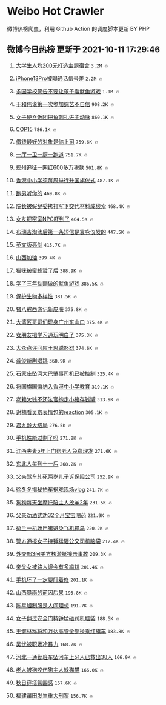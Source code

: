 # Weibo Hot Crawler 



微博热榜爬虫，利用 Github Action 的调度脚本更新 BY PHP 


## 微博今日热榜 更新于 2021-10-11 17:29:46 
1. [大学生人均200元打造主题宿舍](https://s.weibo.com/weibo?q=%23%E5%A4%A7%E5%AD%A6%E7%94%9F%E4%BA%BA%E5%9D%87200%E5%85%83%E6%89%93%E9%80%A0%E4%B8%BB%E9%A2%98%E5%AE%BF%E8%88%8D%23&Refer=top) `3.2M 🔥` 

1. [iPhone13Pro被曝通话信号差](https://s.weibo.com/weibo?q=%23iPhone13Pro%E8%A2%AB%E6%9B%9D%E9%80%9A%E8%AF%9D%E4%BF%A1%E5%8F%B7%E5%B7%AE%23&Refer=top) `2.2M 🔥` 

1. [多国学校警告不要让孩子看鱿鱼游戏](https://s.weibo.com/weibo?q=%23%E5%A4%9A%E5%9B%BD%E5%AD%A6%E6%A0%A1%E8%AD%A6%E5%91%8A%E4%B8%8D%E8%A6%81%E8%AE%A9%E5%AD%A9%E5%AD%90%E7%9C%8B%E9%B1%BF%E9%B1%BC%E6%B8%B8%E6%88%8F%23&Refer=top) `1.1M 🔥` 

1. [于和伟说第一次参加综艺不自信](https://s.weibo.com/weibo?q=%23%E4%BA%8E%E5%92%8C%E4%BC%9F%E8%AF%B4%E7%AC%AC%E4%B8%80%E6%AC%A1%E5%8F%82%E5%8A%A0%E7%BB%BC%E8%89%BA%E4%B8%8D%E8%87%AA%E4%BF%A1%23&Refer=top) `908.2K 🔥` 

1. [女子硬吞饭团把鱼刺扎进主动脉](https://s.weibo.com/weibo?q=%23%E5%A5%B3%E5%AD%90%E7%A1%AC%E5%90%9E%E9%A5%AD%E5%9B%A2%E6%8A%8A%E9%B1%BC%E5%88%BA%E6%89%8E%E8%BF%9B%E4%B8%BB%E5%8A%A8%E8%84%89%23&Refer=top) `860.1K 🔥` 

1. [COP15](https://s.weibo.com/weibo?q=%23COP15%23&Refer=top) `786.1K 🔥` 

1. [借钱最好的对象是你上司](https://s.weibo.com/weibo?q=%23%E5%80%9F%E9%92%B1%E6%9C%80%E5%A5%BD%E7%9A%84%E5%AF%B9%E8%B1%A1%E6%98%AF%E4%BD%A0%E4%B8%8A%E5%8F%B8%23&Refer=top) `759.6K 🔥` 

1. [一厅一卫一厨一跑道](https://s.weibo.com/weibo?q=%23%E4%B8%80%E5%8E%85%E4%B8%80%E5%8D%AB%E4%B8%80%E5%8E%A8%E4%B8%80%E8%B7%91%E9%81%93%23&Refer=top) `751.7K 🔥` 

1. [郑州追征一网红600多万税款](https://s.weibo.com/weibo?q=%23%E9%83%91%E5%B7%9E%E8%BF%BD%E5%BE%81%E4%B8%80%E7%BD%91%E7%BA%A2600%E5%A4%9A%E4%B8%87%E7%A8%8E%E6%AC%BE%23&Refer=top) `501.8K 🔥` 

1. [香港中小学须每周举行升国旗仪式](https://s.weibo.com/weibo?q=%23%E9%A6%99%E6%B8%AF%E4%B8%AD%E5%B0%8F%E5%AD%A6%E9%A1%BB%E6%AF%8F%E5%91%A8%E4%B8%BE%E8%A1%8C%E5%8D%87%E5%9B%BD%E6%97%97%E4%BB%AA%E5%BC%8F%23&Refer=top) `487.1K 🔥` 

1. [跑男听你的](https://s.weibo.com/weibo?q=%23%E8%B7%91%E7%94%B7%E5%90%AC%E4%BD%A0%E7%9A%84%23&Refer=top) `469.8K 🔥` 

1. [院长被假纪委拷打写下交代材料成线索](https://s.weibo.com/weibo?q=%23%E9%99%A2%E9%95%BF%E8%A2%AB%E5%81%87%E7%BA%AA%E5%A7%94%E6%8B%B7%E6%89%93%E5%86%99%E4%B8%8B%E4%BA%A4%E4%BB%A3%E6%9D%90%E6%96%99%E6%88%90%E7%BA%BF%E7%B4%A2%23&Refer=top) `468.4K 🔥` 

1. [女友把密室NPC吓到了](https://s.weibo.com/weibo?q=%23%E5%A5%B3%E5%8F%8B%E6%8A%8A%E5%AF%86%E5%AE%A4NPC%E5%90%93%E5%88%B0%E4%BA%86%23&Refer=top) `464.5K 🔥` 

1. [布瑞吉淘汰后第一条短信是袁咏仪发的](https://s.weibo.com/weibo?q=%23%E5%B8%83%E7%91%9E%E5%90%89%E6%B7%98%E6%B1%B0%E5%90%8E%E7%AC%AC%E4%B8%80%E6%9D%A1%E7%9F%AD%E4%BF%A1%E6%98%AF%E8%A2%81%E5%92%8F%E4%BB%AA%E5%8F%91%E7%9A%84%23&Refer=top) `447.5K 🔥` 

1. [英文版亮剑](https://s.weibo.com/weibo?q=%23%E8%8B%B1%E6%96%87%E7%89%88%E4%BA%AE%E5%89%91%23&Refer=top) `415.7K 🔥` 

1. [山西加油](https://s.weibo.com/weibo?q=%23%E5%B1%B1%E8%A5%BF%E5%8A%A0%E6%B2%B9%23&Refer=top) `399.4K 🔥` 

1. [猫咪被蜜蜂蜇了后](https://s.weibo.com/weibo?q=%23%E7%8C%AB%E5%92%AA%E8%A2%AB%E8%9C%9C%E8%9C%82%E8%9C%87%E4%BA%86%E5%90%8E%23&Refer=top) `388.9K 🔥` 

1. [学了三年动画做的鱿鱼游戏](https://s.weibo.com/weibo?q=%23%E5%AD%A6%E4%BA%86%E4%B8%89%E5%B9%B4%E5%8A%A8%E7%94%BB%E5%81%9A%E7%9A%84%E9%B1%BF%E9%B1%BC%E6%B8%B8%E6%88%8F%23&Refer=top) `386.5K 🔥` 

1. [保护生物多样性](https://s.weibo.com/weibo?q=%23%E4%BF%9D%E6%8A%A4%E7%94%9F%E7%89%A9%E5%A4%9A%E6%A0%B7%E6%80%A7%23&Refer=top) `381.5K 🔥` 

1. [猪八戒西游记新皮肤](https://s.weibo.com/weibo?q=%23%E7%8C%AA%E5%85%AB%E6%88%92%E8%A5%BF%E6%B8%B8%E8%AE%B0%E6%96%B0%E7%9A%AE%E8%82%A4%23&Refer=top) `375.8K 🔥` 

1. [大湾区哥哥们现身广州东山口](https://s.weibo.com/weibo?q=%23%E5%A4%A7%E6%B9%BE%E5%8C%BA%E5%93%A5%E5%93%A5%E4%BB%AC%E7%8E%B0%E8%BA%AB%E5%B9%BF%E5%B7%9E%E4%B8%9C%E5%B1%B1%E5%8F%A3%23&Refer=top) `375.4K 🔥` 

1. [女朋友把学习通玩明白了](https://s.weibo.com/weibo?q=%23%E5%A5%B3%E6%9C%8B%E5%8F%8B%E6%8A%8A%E5%AD%A6%E4%B9%A0%E9%80%9A%E7%8E%A9%E6%98%8E%E7%99%BD%E4%BA%86%23&Refer=top) `375.3K 🔥` 

1. [大众点评回应王思聪怒怼](https://s.weibo.com/weibo?q=%23%E5%A4%A7%E4%BC%97%E7%82%B9%E8%AF%84%E5%9B%9E%E5%BA%94%E7%8E%8B%E6%80%9D%E8%81%AA%E6%80%92%E6%80%BC%23&Refer=top) `374.6K 🔥` 

1. [龚俊新剧唱跳](https://s.weibo.com/weibo?q=%23%E9%BE%9A%E4%BF%8A%E6%96%B0%E5%89%A7%E5%94%B1%E8%B7%B3%23&Refer=top) `360.9K 🔥` 

1. [石家庄坠河大巴肇事司机已被控制](https://s.weibo.com/weibo?q=%23%E7%9F%B3%E5%AE%B6%E5%BA%84%E5%9D%A0%E6%B2%B3%E5%A4%A7%E5%B7%B4%E8%82%87%E4%BA%8B%E5%8F%B8%E6%9C%BA%E5%B7%B2%E8%A2%AB%E6%8E%A7%E5%88%B6%23&Refer=top) `325.4K 🔥` 

1. [将国旗国徽纳入香港中小学教育](https://s.weibo.com/weibo?q=%23%E5%B0%86%E5%9B%BD%E6%97%97%E5%9B%BD%E5%BE%BD%E7%BA%B3%E5%85%A5%E9%A6%99%E6%B8%AF%E4%B8%AD%E5%B0%8F%E5%AD%A6%E6%95%99%E8%82%B2%23&Refer=top) `319.1K 🔥` 

1. [老赖欠钱不还法官抱走小猪存钱罐](https://s.weibo.com/weibo?q=%23%E8%80%81%E8%B5%96%E6%AC%A0%E9%92%B1%E4%B8%8D%E8%BF%98%E6%B3%95%E5%AE%98%E6%8A%B1%E8%B5%B0%E5%B0%8F%E7%8C%AA%E5%AD%98%E9%92%B1%E7%BD%90%23&Refer=top) `313.9K 🔥` 

1. [谢楠看吴京表情包的reaction](https://s.weibo.com/weibo?q=%23%E8%B0%A2%E6%A5%A0%E7%9C%8B%E5%90%B4%E4%BA%AC%E8%A1%A8%E6%83%85%E5%8C%85%E7%9A%84reaction%23&Refer=top) `305.1K 🔥` 

1. [君九龄大结局](https://s.weibo.com/weibo?q=%23%E5%90%9B%E4%B9%9D%E9%BE%84%E5%A4%A7%E7%BB%93%E5%B1%80%23&Refer=top) `276.5K 🔥` 

1. [手机性能过剩了吗](https://s.weibo.com/weibo?q=%23%E6%89%8B%E6%9C%BA%E6%80%A7%E8%83%BD%E8%BF%87%E5%89%A9%E4%BA%86%E5%90%97%23&Refer=top) `271.8K 🔥` 

1. [江西夫妻5年上门帮老人免费理发](https://s.weibo.com/weibo?q=%23%E6%B1%9F%E8%A5%BF%E5%A4%AB%E5%A6%BB5%E5%B9%B4%E4%B8%8A%E9%97%A8%E5%B8%AE%E8%80%81%E4%BA%BA%E5%85%8D%E8%B4%B9%E7%90%86%E5%8F%91%23&Refer=top) `271.6K 🔥` 

1. [东北人每到十一后](https://s.weibo.com/weibo?q=%23%E4%B8%9C%E5%8C%97%E4%BA%BA%E6%AF%8F%E5%88%B0%E5%8D%81%E4%B8%80%E5%90%8E%23&Refer=top) `268.2K 🔥` 

1. [父亲驾车轧死两岁儿子诉保险公司](https://s.weibo.com/weibo?q=%23%E7%88%B6%E4%BA%B2%E9%A9%BE%E8%BD%A6%E8%BD%A7%E6%AD%BB%E4%B8%A4%E5%B2%81%E5%84%BF%E5%AD%90%E8%AF%89%E4%BF%9D%E9%99%A9%E5%85%AC%E5%8F%B8%23&Refer=top) `252.9K 🔥` 

1. [徐冬冬揭秘拍车祸戏现场vlog](https://s.weibo.com/weibo?q=%23%E5%BE%90%E5%86%AC%E5%86%AC%E6%8F%AD%E7%A7%98%E6%8B%8D%E8%BD%A6%E7%A5%B8%E6%88%8F%E7%8E%B0%E5%9C%BAvlog%23&Refer=top) `241.7K 🔥` 

1. [狗狗每天坐摩托陪主人放羊2年](https://s.weibo.com/weibo?q=%23%E7%8B%97%E7%8B%97%E6%AF%8F%E5%A4%A9%E5%9D%90%E6%91%A9%E6%89%98%E9%99%AA%E4%B8%BB%E4%BA%BA%E6%94%BE%E7%BE%8A2%E5%B9%B4%23&Refer=top) `231.5K 🔥` 

1. [父亲劝酒式劝32个月宝宝喝药](https://s.weibo.com/weibo?q=%23%E7%88%B6%E4%BA%B2%E5%8A%9D%E9%85%92%E5%BC%8F%E5%8A%9D32%E4%B8%AA%E6%9C%88%E5%AE%9D%E5%AE%9D%E5%96%9D%E8%8D%AF%23&Refer=top) `221.9K 🔥` 

1. [荷兰一机场用猪避免飞机撞鸟](https://s.weibo.com/weibo?q=%23%E8%8D%B7%E5%85%B0%E4%B8%80%E6%9C%BA%E5%9C%BA%E7%94%A8%E7%8C%AA%E9%81%BF%E5%85%8D%E9%A3%9E%E6%9C%BA%E6%92%9E%E9%B8%9F%23&Refer=top) `220.2K 🔥` 

1. [警方通报女子持锤猛砸公交司机脑袋](https://s.weibo.com/weibo?q=%23%E8%AD%A6%E6%96%B9%E9%80%9A%E6%8A%A5%E5%A5%B3%E5%AD%90%E6%8C%81%E9%94%A4%E7%8C%9B%E7%A0%B8%E5%85%AC%E4%BA%A4%E5%8F%B8%E6%9C%BA%E8%84%91%E8%A2%8B%23&Refer=top) `212.4K 🔥` 

1. [外交部3问美方核潜艇撞击事故](https://s.weibo.com/weibo?q=%23%E5%A4%96%E4%BA%A4%E9%83%A83%E9%97%AE%E7%BE%8E%E6%96%B9%E6%A0%B8%E6%BD%9C%E8%89%87%E6%92%9E%E5%87%BB%E4%BA%8B%E6%95%85%23&Refer=top) `209.3K 🔥` 

1. [亲父女被路人误会有多尴尬](https://s.weibo.com/weibo?q=%23%E4%BA%B2%E7%88%B6%E5%A5%B3%E8%A2%AB%E8%B7%AF%E4%BA%BA%E8%AF%AF%E4%BC%9A%E6%9C%89%E5%A4%9A%E5%B0%B4%E5%B0%AC%23&Refer=top) `201.4K 🔥` 

1. [手机坏了一定要盯着修](https://s.weibo.com/weibo?q=%E6%89%8B%E6%9C%BA%E5%9D%8F%E4%BA%86%E4%B8%80%E5%AE%9A%E8%A6%81%E7%9B%AF%E7%9D%80%E4%BF%AE&Refer=top) `201.1K 🔥` 

1. [山西暴雨的前因后果](https://s.weibo.com/weibo?q=%23%E5%B1%B1%E8%A5%BF%E6%9A%B4%E9%9B%A8%E7%9A%84%E5%89%8D%E5%9B%A0%E5%90%8E%E6%9E%9C%23&Refer=top) `195.8K 🔥` 

1. [陈星旭制服是人间理想](https://s.weibo.com/weibo?q=%23%E9%99%88%E6%98%9F%E6%97%AD%E5%88%B6%E6%9C%8D%E6%98%AF%E4%BA%BA%E9%97%B4%E7%90%86%E6%83%B3%23&Refer=top) `191.7K 🔥` 

1. [女子翻过安全门持锤猛砸司机脑袋](https://s.weibo.com/weibo?q=%23%E5%A5%B3%E5%AD%90%E7%BF%BB%E8%BF%87%E5%AE%89%E5%85%A8%E9%97%A8%E6%8C%81%E9%94%A4%E7%8C%9B%E7%A0%B8%E5%8F%B8%E6%9C%BA%E8%84%91%E8%A2%8B%23&Refer=top) `188.5K 🔥` 

1. [王健林称将和万达高管全部换乘红旗车](https://s.weibo.com/weibo?q=%23%E7%8E%8B%E5%81%A5%E6%9E%97%E7%A7%B0%E5%B0%86%E5%92%8C%E4%B8%87%E8%BE%BE%E9%AB%98%E7%AE%A1%E5%85%A8%E9%83%A8%E6%8D%A2%E4%B9%98%E7%BA%A2%E6%97%97%E8%BD%A6%23&Refer=top) `183.8K 🔥` 

1. [吴忧被职场冷暴力](https://s.weibo.com/weibo?q=%23%E5%90%B4%E5%BF%A7%E8%A2%AB%E8%81%8C%E5%9C%BA%E5%86%B7%E6%9A%B4%E5%8A%9B%23&Refer=top) `168.7K 🔥` 

1. [河北一通勤班车坠河车上51人已救出38人](https://s.weibo.com/weibo?q=%23%E6%B2%B3%E5%8C%97%E4%B8%80%E9%80%9A%E5%8B%A4%E7%8F%AD%E8%BD%A6%E5%9D%A0%E6%B2%B3%E8%BD%A6%E4%B8%8A51%E4%BA%BA%E5%B7%B2%E6%95%91%E5%87%BA38%E4%BA%BA%23&Refer=top) `166.9K 🔥` 

1. [老人被狗咬伤狗主人躲猫猫](https://s.weibo.com/weibo?q=%23%E8%80%81%E4%BA%BA%E8%A2%AB%E7%8B%97%E5%92%AC%E4%BC%A4%E7%8B%97%E4%B8%BB%E4%BA%BA%E8%BA%B2%E7%8C%AB%E7%8C%AB%23&Refer=top) `166.0K 🔥` 

1. [秋日穿搭氛围感](https://s.weibo.com/weibo?q=%23%E7%A7%8B%E6%97%A5%E7%A9%BF%E6%90%AD%E6%B0%9B%E5%9B%B4%E6%84%9F%23&Refer=top) `157.6K 🔥` 

1. [福建莆田发生重大刑案](https://s.weibo.com/weibo?q=%23%E7%A6%8F%E5%BB%BA%E8%8E%86%E7%94%B0%E5%8F%91%E7%94%9F%E9%87%8D%E5%A4%A7%E5%88%91%E6%A1%88%23&Refer=top) `156.7K 🔥` 

